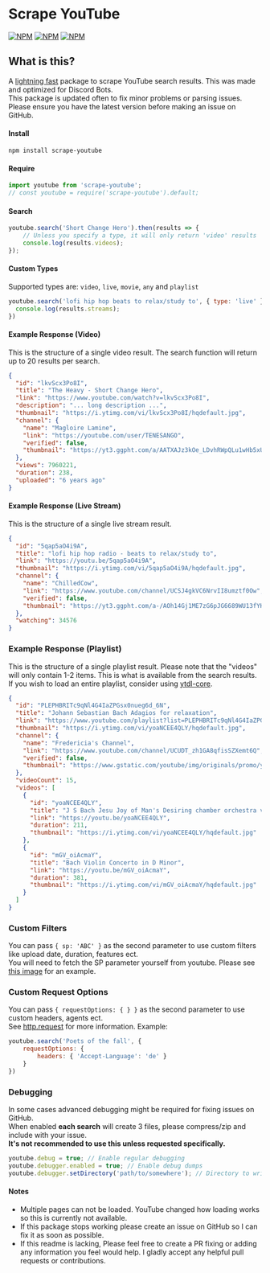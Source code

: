 Scrape YouTube
=============

[![NPM](https://img.shields.io/npm/v/scrape-youtube)](https://www.npmjs.com/package/scrape-youtube) [![NPM](https://img.shields.io/npm/dt/scrape-youtube)](https://www.npmjs.com/package/scrape-youtube) [![NPM](https://img.shields.io/npm/types/scrape-youtube)](https://www.npmjs.com/package/scrape-youtube)
  
 **What is this?**
------------------
A [lightning fast](https://i.imgur.com/ipsWhkv.png) package to scrape YouTube search results. This was made and optimized for Discord Bots.   
This package is updated often to fix minor problems or parsing issues. Please ensure you have the latest version before making an issue on GitHub.  
  
#### Install  
```npm install scrape-youtube```

#### Require 
```javascript
import youtube from 'scrape-youtube';
// const youtube = require('scrape-youtube').default;
```

#### Search  
```javascript
youtube.search('Short Change Hero').then(results => {
    // Unless you specify a type, it will only return 'video' results
    console.log(results.videos); 
});
```

#### Custom Types
Supported types are: `video`, `live`, `movie`, `any` and `playlist`
```javascript
youtube.search('lofi hip hop beats to relax/study to', { type: 'live' }).then(results => {
  console.log(results.streams);
})
```

#### Example Response (Video)
This is the structure of a single video result. The search function will return up to 20 results per search.  
```json
{
  "id": "lkvScx3Po8I",
  "title": "The Heavy - Short Change Hero",
  "link": "https://www.youtube.com/watch?v=lkvScx3Po8I",
  "description": "... long description ...",   
  "thumbnail": "https://i.ytimg.com/vi/lkvScx3Po8I/hqdefault.jpg",
  "channel": {
    "name": "Magloire Lamine",
    "link": "https://youtube.com/user/TENESANGO",
    "verified": false,
    "thumbnail": "https://yt3.ggpht.com/a/AATXAJz3kOe_LDvhRWpQLu1wHb5xU7HNOKvpKQnLQA=s88-c-k-c0xffffffff-no-rj-mo"
  },  
  "views": 7960221,
  "duration": 238,
  "uploaded": "6 years ago"
}
```

#### Example Response (Live Stream)
This is the structure of a single live stream result.
```json
{
  "id": "5qap5aO4i9A",
  "title": "lofi hip hop radio - beats to relax/study to",
  "link": "https://youtu.be/5qap5aO4i9A",
  "thumbnail": "https://i.ytimg.com/vi/5qap5aO4i9A/hqdefault.jpg",
  "channel": {
    "name": "ChilledCow",
    "link": "https://www.youtube.com/channel/UCSJ4gkVC6NrvII8umztf0Ow",
    "verified": false,
    "thumbnail": "https://yt3.ggpht.com/a-/AOh14Gj1ME7zG6pJG6689WU13fYHmafnUGK7IMeWIg=s68-c-k-c0x00ffffff-no-rj-mo"
  },
  "watching": 34576
}
```

### Example Response (Playlist)  
This is the structure of a single playlist result. Please note that the "videos" will only contain 1-2 items. This is what is available from the search results. If you wish to load an entire playlist, consider using [ytdl-core](https://npmjs.com/package/ytdl-core).  
```json 
{
  "id": "PLEPHBRITc9qNl4G4IaZPGsx0nueg6d_6N",
  "title": "Johann Sebastian Bach Adagios for relaxation",
  "link": "https://www.youtube.com/playlist?list=PLEPHBRITc9qNl4G4IaZPGsx0nueg6d_6N",
  "thumbnail": "https://i.ytimg.com/vi/yoaNCEE4QLY/hqdefault.jpg",
  "channel": {
    "name": "Fredericia's Channel",
    "link": "https://www.youtube.com/channel/UCUDT_zh1GA8qfisSZXemt6Q",
    "verified": false,
    "thumbnail": "https://www.gstatic.com/youtube/img/originals/promo/ytr-logo-for-search_160x160.png"
  },
  "videoCount": 15,
  "videos": [
    {
      "id": "yoaNCEE4QLY",
      "title": "J S Bach Jesu Joy of Man's Desiring chamber orchestra version",
      "link": "https://youtu.be/yoaNCEE4QLY",
      "duration": 211,
      "thumbnail": "https://i.ytimg.com/vi/yoaNCEE4QLY/hqdefault.jpg"
    },
    {
      "id": "mGV_oiAcmaY",
      "title": "Bach Violin Concerto in D Minor",
      "link": "https://youtu.be/mGV_oiAcmaY",
      "duration": 381,
      "thumbnail": "https://i.ytimg.com/vi/mGV_oiAcmaY/hqdefault.jpg"
    }
  ]
}
```

### Custom Filters  
You can pass `{ sp: 'ABC' }` as the second parameter to use custom filters like upload date, duration, features ect.  
You will need to fetch the SP parameter yourself from youtube. Please see [this image](https://i.imgur.com/9WHMvkI.png) for an example.  

### Custom Request Options
You can pass `{ requestOptions: { } }` as the second parameter to use custom headers, agents ect.  
See [http.request](https://nodejs.org/api/http.html#http_http_request_options_callback) for more information.
Example:  
```javascript  
youtube.search('Poets of the fall', {
    requestOptions: {
        headers: { 'Accept-Language': 'de' }
    }
})
```

### Debugging  

In some cases advanced debugging might be required for fixing issues on GitHub.   
When enabled **each search** will create 3 files, please compress/zip and include with your issue.  
**It's not recommended to use this unless requested specifically.**  
  
```javascript  
youtube.debug = true; // Enable regular debugging
youtube.debugger.enabled = true; // Enable debug dumps
youtube.debugger.setDirectory('path/to/somewhere'); // Directory to write the dumps  
``` 

#### Notes

- Multiple pages can not be loaded. YouTube changed how loading works so this is currently not available.  
- If this package stops working please create an issue on GitHub so I can fix it as soon as possible.
- If this readme is lacking, Please feel free to create a PR fixing or adding any information you feel would help. I gladly accept any helpful pull requests or contributions.
